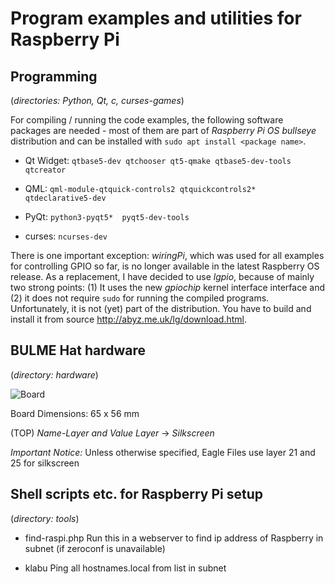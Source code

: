 # Program examples and utilities for Raspberry Pi 

## Programming 
(_directories: Python, Qt, c, curses-games_)

For compiling / running the code examples, the following software packages are needed - most of them
are part of _Raspberry Pi OS bullseye_ distribution and can be installed with ```sudo apt install <package name>```.

- Qt Widget:
```qtbase5-dev qtchooser qt5-qmake qtbase5-dev-tools qtcreator```

- QML: 
```qml-module-qtquick-controls2 qtquickcontrols2* qtdeclarative5-dev```

- PyQt:
```python3-pyqt5*  pyqt5-dev-tools```

- curses:
```ncurses-dev```

There is one important exception: _wiringPi_, which was used for all examples for controlling GPIO so far, is no longer
available in the latest Raspberry OS release. As a replacement, I have decided to use _lgpio_, because of mainly two
strong points: (1) It uses the new _gpiochip_ kernel interface interface and (2) it does not require ```sudo``` for
running the compiled programs. Unfortunately, it is not (yet) part of the distribution. You have to build and install
it from source <http://abyz.me.uk/lg/download.html>.


## BULME Hat hardware
(_directory: hardware_)

![Board](board.jpg)

Board Dimensions: 65 x 56 mm

(TOP) *Name-Layer and Value Layer*  -> *Silkscreen*

*Important Notice:* Unless otherwise specified,  Eagle Files
use  layer 21 and 25 for silkscreen

## Shell scripts etc. for Raspberry Pi setup
(_directory: tools_)

- find-raspi.php
Run this in a webserver to find ip address of Raspberry in subnet (if zeroconf is unavailable)

- klabu
Ping all hostnames.local from list in subnet



